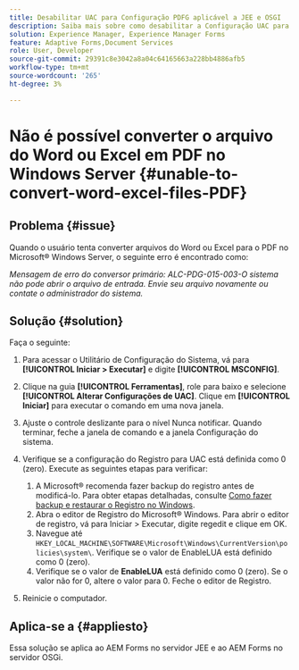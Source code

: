 ```yaml
---
title: Desabilitar UAC para Configuração PDFG aplicável a JEE e OSGI
description: Saiba mais sobre como desabilitar a Configuração UAC para PDFG para corrigir a conversão do Word em PDF.
solution: Experience Manager, Experience Manager Forms
feature: Adaptive Forms,Document Services
role: User, Developer
source-git-commit: 29391c8e3042a8a04c64165663a228bb4886afb5
workflow-type: tm+mt
source-wordcount: '265'
ht-degree: 3%

---
```


# Não é possível converter o arquivo do Word ou Excel em PDF no Windows Server {#unable-to-convert-word-excel-files-PDF}

## Problema {#issue}

Quando o usuário tenta converter arquivos do Word ou Excel para o PDF no Microsoft® Windows Server, o seguinte erro é encontrado como:

*Mensagem de erro do conversor primário:*
*ALC-PDG-015-003-O sistema não pode abrir o arquivo de entrada. Envie seu arquivo novamente ou contate o administrador do sistema.*


## Solução {#solution}

Faça o seguinte:

1. Para acessar o Utilitário de Configuração do Sistema, vá para **[!UICONTROL Iniciar > Executar]** e digite **[!UICONTROL MSCONFIG]**.
1. Clique na guia **[!UICONTROL Ferramentas]**, role para baixo e selecione **[!UICONTROL Alterar Configurações de UAC]**. Clique em **[!UICONTROL Iniciar]** para executar o comando em uma nova janela.
1. Ajuste o controle deslizante para o nível Nunca notificar. Quando terminar, feche a janela de comando e a janela Configuração do sistema.
1. Verifique se a configuração do Registro para UAC está definida como 0 (zero). Execute as seguintes etapas para verificar:

   1. A Microsoft® recomenda fazer backup do registro antes de modificá-lo. Para obter etapas detalhadas, consulte [Como fazer backup e restaurar o Registro no Windows](https://support.microsoft.com/en-us/help/322756).
   1. Abra o editor de Registro do Microsoft® Windows. Para abrir o editor de registro, vá para Iniciar > Executar, digite regedit e clique em OK.
   1. Navegue até `HKEY_LOCAL_MACHINE\SOFTWARE\Microsoft\Windows\CurrentVersion\policies\system\`. Verifique se o valor de EnableLUA está definido como 0 (zero).
   1. Verifique se o valor de **EnableLUA** está definido como 0 (zero). Se o valor não for 0, altere o valor para 0. Feche o editor de Registro.

1. Reinicie o computador.

## Aplica-se a {#appliesto}

Essa solução se aplica ao AEM Forms no servidor JEE e ao AEM Forms no servidor OSGi.
